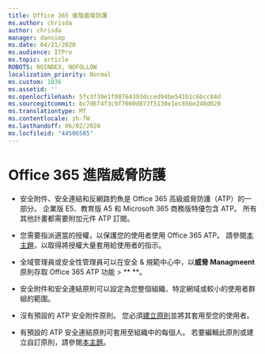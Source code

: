 ```yaml
---
title: Office 365 進階威脅防護
ms.author: chrisda
author: chrisda
manager: dansimp
ms.date: 04/21/2020
ms.audience: ITPro
ms.topic: article
ROBOTS: NOINDEX, NOFOLLOW
localization_priority: Normal
ms.custom: 1036
ms.assetid: ''
ms.openlocfilehash: 5fc3f30e1f08764393dcced94be541b1c6bcc84d
ms.sourcegitcommit: bc7d6f4f3c9f7060d073f5130e1ec856e248d020
ms.translationtype: MT
ms.contentlocale: zh-TW
ms.lasthandoff: 06/02/2020
ms.locfileid: "44506585"
---
```

# <a name="office-365-advanced-threat-protection"></a>Office 365 進階威脅防護

- 安全附件、安全連結和反網路釣魚是 Office 365 高級威脅防護（ATP）的一部分。 企業版 E5、教育版 A5 和 Microsoft 365 商務版特優包含 ATP。 所有其他計畫都需要附加元件 ATP 訂閱。

- 您需要指派適當的授權，以保護您的使用者使用 Office 365 ATP。 請參閱[本主題](https://docs.microsoft.com/microsoft-365/admin/add-users/add-users)，以取得將授權大量套用給使用者的指示。

- 全域管理員或安全性管理員可以在安全 & 規範中心中，以**威脅 Managmeent**原則存取 Office 365 ATP 功能 \> ** **。

- 安全附件和安全連結原則可以設定為您整個組織、特定網域或較小的使用者群組的範圍。

- 沒有預設的 ATP 安全附件原則。 您必須[建立原則](https://docs.microsoft.com/microsoft-365/security/office-365-security/set-up-atp-safe-attachments-policies)並將其套用至您的使用者。

- 有預設的 ATP 安全連結原則可套用至組織中的每個人。 若要編輯此原則或建立自訂原則，請參閱[本主題](https://docs.microsoft.com/microsoft-365/security/office-365-security/set-up-atp-safe-links-policies)。
